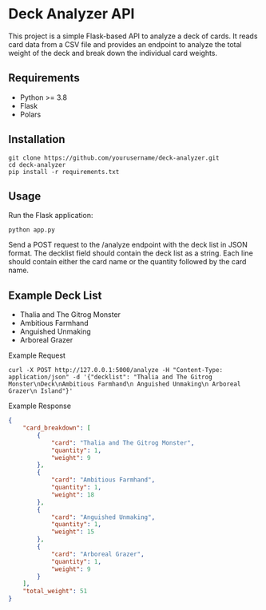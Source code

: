 # Deck Analyzer API

This project is a simple Flask-based API to analyze a deck of cards. It reads card data from a CSV file and provides an endpoint to analyze the total weight of the deck and break down the individual card weights.

## Requirements

- Python >= 3.8
- Flask
- Polars

## Installation

    git clone https://github.com/yourusername/deck-analyzer.git
    cd deck-analyzer
    pip install -r requirements.txt

## Usage

Run the Flask application:

    python app.py

Send a POST request to the /analyze endpoint with the deck list in JSON format. The decklist field should contain the deck list as a string. Each line should contain either the card name or the quantity followed by the card name.

## Example Deck List
- Thalia and The Gitrog Monster
- Ambitious Farmhand
- Anguished Unmaking
- Arboreal Grazer

Example Request


```
curl -X POST http://127.0.0.1:5000/analyze -H "Content-Type: application/json" -d '{"decklist": "Thalia and The Gitrog Monster\nDeck\nAmbitious Farmhand\n Anguished Unmaking\n Arboreal Grazer\n Island"}'
```
Example Response

```json
{
    "card_breakdown": [
        {
            "card": "Thalia and The Gitrog Monster",
            "quantity": 1,
            "weight": 9
        },
        {
            "card": "Ambitious Farmhand",
            "quantity": 1,
            "weight": 18
        },
        {
            "card": "Anguished Unmaking",
            "quantity": 1,
            "weight": 15
        },
        {
            "card": "Arboreal Grazer",
            "quantity": 1,
            "weight": 9
        }
    ],
    "total_weight": 51
}
```